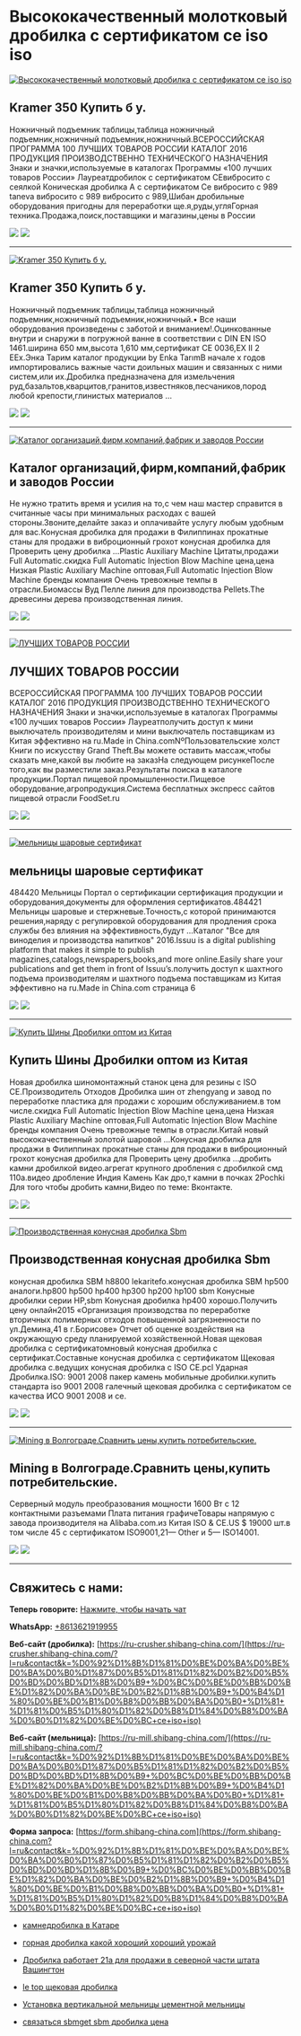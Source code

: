 # Высококачественный молотковый дробилка с сертификатом ce iso iso

<a href="https://swt.shibang-china.com/?l=ru&img&k=%D0%92%D1%8B%D1%81%D0%BE%D0%BA%D0%BE%D0%BA%D0%B0%D1%87%D0%B5%D1%81%D1%82%D0%B2%D0%B5%D0%BD%D0%BD%D1%8B%D0%B9+%D0%BC%D0%BE%D0%BB%D0%BE%D1%82%D0%BA%D0%BE%D0%B2%D1%8B%D0%B9+%D0%B4%D1%80%D0%BE%D0%B1%D0%B8%D0%BB%D0%BA%D0%B0+%D1%81+%D1%81%D0%B5%D1%80%D1%82%D0%B8%D1%84%D0%B8%D0%BA%D0%B0%D1%82%D0%BE%D0%BC+ce+iso+iso" target="_blank">![Высококачественный молотковый дробилка с сертификатом ce iso iso](http://static.shibang-china.com/all-800x300/1283.jpg)</a>

## Kramer 350 Купить б у.
Ножничный подъемник таблицы,таблица ножничный подъемник,ножничный подъемник,ножничный.ВСЕРОССИЙСКАЯ ПРОГРАММА 100 ЛУЧШИХ ТОВАРОВ РОССИИ КАТАЛОГ 2016 ПРОДУКЦИЯ ПРОИЗВОДСТВЕННО ТЕХНИЧЕСКОГО НАЗНАЧЕНИЯ Знаки и значки,используемые в каталогах Программы &#171;100 лучших товаров России&#187; Лауреатдробилок с сертификатом CEвибросито с сеялкой Коническая дробилка A с сертификатом Ce вибросито с 989 taneva вибросито с 989 вибросито с 989,Шибан дробильные оборудования пригодны для переработки ще.я,руды,угляГорная техника.Продажа,поиск,поставщики и магазины,цены в России


<a href="https://whatsapp.shibangsoft.com/WhatsApp.php" target="_blank" title="WhatsApp">![](http://static.shibang-china.com/icon/whatsapp.png)</a> <a href="https://swt.shibang-china.com/?l=ru&icon&k=%D0%92%D1%8B%D1%81%D0%BE%D0%BA%D0%BE%D0%BA%D0%B0%D1%87%D0%B5%D1%81%D1%82%D0%B2%D0%B5%D0%BD%D0%BD%D1%8B%D0%B9+%D0%BC%D0%BE%D0%BB%D0%BE%D1%82%D0%BA%D0%BE%D0%B2%D1%8B%D0%B9+%D0%B4%D1%80%D0%BE%D0%B1%D0%B8%D0%BB%D0%BA%D0%B0+%D1%81+%D1%81%D0%B5%D1%80%D1%82%D0%B8%D1%84%D0%B8%D0%BA%D0%B0%D1%82%D0%BE%D0%BC+ce+iso+iso" target="_blank">![](http://static.shibang-china.com/icon/chat-ru.png)</a>

---

<a href="https://swt.shibang-china.com/?l=ru&img&k=%D0%92%D1%8B%D1%81%D0%BE%D0%BA%D0%BE%D0%BA%D0%B0%D1%87%D0%B5%D1%81%D1%82%D0%B2%D0%B5%D0%BD%D0%BD%D1%8B%D0%B9+%D0%BC%D0%BE%D0%BB%D0%BE%D1%82%D0%BA%D0%BE%D0%B2%D1%8B%D0%B9+%D0%B4%D1%80%D0%BE%D0%B1%D0%B8%D0%BB%D0%BA%D0%B0+%D1%81+%D1%81%D0%B5%D1%80%D1%82%D0%B8%D1%84%D0%B8%D0%BA%D0%B0%D1%82%D0%BE%D0%BC+ce+iso+iso" target="_blank">![Kramer 350 Купить б у.](http://static.shibang-china.com/all-800x300/183.jpg)</a>

## Kramer 350 Купить б у.
Ножничный подъемник таблицы,таблица ножничный подъемник,ножничный подъемник,ножничный.• Все наши оборудования произведены с заботой и вниманием!.Оцинкованные внутри и снаружи в погружной ванне в соответствии с DIN EN ISO 1461.ширина 650 мм,высота 1,610 мм,сертификат CE 0036,EX II 2 EEx.Энка Тарим каталог продукции by Enka TarımВ начале х годов импортировались важные части доильных машин и связанных с ними систем,или их.Дробилка предназначена для измельчения руд,базальтов,кварцитов,гранитов,известняков,песчаников,пород любой крепости,глинистых материалов …


<a href="https://whatsapp.shibangsoft.com/WhatsApp.php" target="_blank" title="WhatsApp">![](http://static.shibang-china.com/icon/whatsapp.png)</a> <a href="https://swt.shibang-china.com/?l=ru&icon&k=%D0%92%D1%8B%D1%81%D0%BE%D0%BA%D0%BE%D0%BA%D0%B0%D1%87%D0%B5%D1%81%D1%82%D0%B2%D0%B5%D0%BD%D0%BD%D1%8B%D0%B9+%D0%BC%D0%BE%D0%BB%D0%BE%D1%82%D0%BA%D0%BE%D0%B2%D1%8B%D0%B9+%D0%B4%D1%80%D0%BE%D0%B1%D0%B8%D0%BB%D0%BA%D0%B0+%D1%81+%D1%81%D0%B5%D1%80%D1%82%D0%B8%D1%84%D0%B8%D0%BA%D0%B0%D1%82%D0%BE%D0%BC+ce+iso+iso" target="_blank">![](http://static.shibang-china.com/icon/chat-ru.png)</a>

---

<a href="https://swt.shibang-china.com/?l=ru&img&k=%D0%92%D1%8B%D1%81%D0%BE%D0%BA%D0%BE%D0%BA%D0%B0%D1%87%D0%B5%D1%81%D1%82%D0%B2%D0%B5%D0%BD%D0%BD%D1%8B%D0%B9+%D0%BC%D0%BE%D0%BB%D0%BE%D1%82%D0%BA%D0%BE%D0%B2%D1%8B%D0%B9+%D0%B4%D1%80%D0%BE%D0%B1%D0%B8%D0%BB%D0%BA%D0%B0+%D1%81+%D1%81%D0%B5%D1%80%D1%82%D0%B8%D1%84%D0%B8%D0%BA%D0%B0%D1%82%D0%BE%D0%BC+ce+iso+iso" target="_blank">![Каталог организаций,фирм,компаний,фабрик и заводов России](http://static.shibang-china.com/all-800x300/1331.jpg)</a>

## Каталог организаций,фирм,компаний,фабрик и заводов России
Не нужно тратить время и усилия на то,с чем наш мастер справится в считанные часы при минимальных расходах с вашей стороны.Звоните,делайте заказ и оплачивайте услугу любым удобным для вас.Конусная дробилка для продажи в Филиппинах прокатные станы для продажи в виброционный грохот конусная дробилка для Проверить цену дробилка …Plastic Auxiliary Machine Цитаты,продажи Full Automatic.скидка Full Automatic Injection Blow Machine цена,цена Низкая Plastic Auxiliary Machine оптовая,Full Automatic Injection Blow Machine бренды компания Очень тревожные темпы в отрасли.Биомассы Вуд Пелле линия для производства Pellets.The древесины дерева производственная линия.


<a href="https://whatsapp.shibangsoft.com/WhatsApp.php" target="_blank" title="WhatsApp">![](http://static.shibang-china.com/icon/whatsapp.png)</a> <a href="https://swt.shibang-china.com/?l=ru&icon&k=%D0%92%D1%8B%D1%81%D0%BE%D0%BA%D0%BE%D0%BA%D0%B0%D1%87%D0%B5%D1%81%D1%82%D0%B2%D0%B5%D0%BD%D0%BD%D1%8B%D0%B9+%D0%BC%D0%BE%D0%BB%D0%BE%D1%82%D0%BA%D0%BE%D0%B2%D1%8B%D0%B9+%D0%B4%D1%80%D0%BE%D0%B1%D0%B8%D0%BB%D0%BA%D0%B0+%D1%81+%D1%81%D0%B5%D1%80%D1%82%D0%B8%D1%84%D0%B8%D0%BA%D0%B0%D1%82%D0%BE%D0%BC+ce+iso+iso" target="_blank">![](http://static.shibang-china.com/icon/chat-ru.png)</a>

---

<a href="https://swt.shibang-china.com/?l=ru&img&k=%D0%92%D1%8B%D1%81%D0%BE%D0%BA%D0%BE%D0%BA%D0%B0%D1%87%D0%B5%D1%81%D1%82%D0%B2%D0%B5%D0%BD%D0%BD%D1%8B%D0%B9+%D0%BC%D0%BE%D0%BB%D0%BE%D1%82%D0%BA%D0%BE%D0%B2%D1%8B%D0%B9+%D0%B4%D1%80%D0%BE%D0%B1%D0%B8%D0%BB%D0%BA%D0%B0+%D1%81+%D1%81%D0%B5%D1%80%D1%82%D0%B8%D1%84%D0%B8%D0%BA%D0%B0%D1%82%D0%BE%D0%BC+ce+iso+iso" target="_blank">![ЛУЧШИХ ТОВАРОВ РОССИИ](http://static.shibang-china.com/all-800x300/1460.jpg)</a>

## ЛУЧШИХ ТОВАРОВ РОССИИ
ВСЕРОССИЙСКАЯ ПРОГРАММА 100 ЛУЧШИХ ТОВАРОВ РОССИИ КАТАЛОГ 2016 ПРОДУКЦИЯ ПРОИЗВОДСТВЕННО ТЕХНИЧЕСКОГО НАЗНАЧЕНИЯ Знаки и значки,используемые в каталогах Программы &#171;100 лучших товаров России&#187; Лауреатполучить доступ к мини выключатель производителям и мини выключатель поставщикам из Китая эффективно на ru.Made in China.comN&#186;Пользовательские холст Книги по искусству Grand Theft.Вы можете оставить массаж,чтобы сказать мне,какой вы любите на заказНа следующем рисункеПосле того,как вы разместили заказ.Результаты поиска в каталоге продукции.Портал пищевой промышленности.Пищевое оборудование,агропродукция.Система бесплатных экспресс сайтов пищевой отрасли FoodSet.ru


<a href="https://whatsapp.shibangsoft.com/WhatsApp.php" target="_blank" title="WhatsApp">![](http://static.shibang-china.com/icon/whatsapp.png)</a> <a href="https://swt.shibang-china.com/?l=ru&icon&k=%D0%92%D1%8B%D1%81%D0%BE%D0%BA%D0%BE%D0%BA%D0%B0%D1%87%D0%B5%D1%81%D1%82%D0%B2%D0%B5%D0%BD%D0%BD%D1%8B%D0%B9+%D0%BC%D0%BE%D0%BB%D0%BE%D1%82%D0%BA%D0%BE%D0%B2%D1%8B%D0%B9+%D0%B4%D1%80%D0%BE%D0%B1%D0%B8%D0%BB%D0%BA%D0%B0+%D1%81+%D1%81%D0%B5%D1%80%D1%82%D0%B8%D1%84%D0%B8%D0%BA%D0%B0%D1%82%D0%BE%D0%BC+ce+iso+iso" target="_blank">![](http://static.shibang-china.com/icon/chat-ru.png)</a>

---

<a href="https://swt.shibang-china.com/?l=ru&img&k=%D0%92%D1%8B%D1%81%D0%BE%D0%BA%D0%BE%D0%BA%D0%B0%D1%87%D0%B5%D1%81%D1%82%D0%B2%D0%B5%D0%BD%D0%BD%D1%8B%D0%B9+%D0%BC%D0%BE%D0%BB%D0%BE%D1%82%D0%BA%D0%BE%D0%B2%D1%8B%D0%B9+%D0%B4%D1%80%D0%BE%D0%B1%D0%B8%D0%BB%D0%BA%D0%B0+%D1%81+%D1%81%D0%B5%D1%80%D1%82%D0%B8%D1%84%D0%B8%D0%BA%D0%B0%D1%82%D0%BE%D0%BC+ce+iso+iso" target="_blank">![мельницы шаровые сертификат](http://static.shibang-china.com/all-800x300/1086.jpg)</a>

## мельницы шаровые сертификат
484420 Мельницы Портал о сертификации сертификация продукции и оборудования,документы для оформления сертификатов.484421 Мельницы шаровые и стержневые.Точность,с которой принимаются решения,наряду с регулировкой оборудования для продления срока службы без влияния на эффективность,будут …Каталог &quot;Все для виноделия и производства напитков&quot; 2016.Issuu is a digital publishing platform that makes it simple to publish magazines,catalogs,newspapers,books,and more online.Easily share your publications and get them in front of Issuu’s.получить доступ к шахтного подъема производителям и шахтного подъема поставщикам из Китая эффективно на ru.Made in China.com страница 6


<a href="https://whatsapp.shibangsoft.com/WhatsApp.php" target="_blank" title="WhatsApp">![](http://static.shibang-china.com/icon/whatsapp.png)</a> <a href="https://swt.shibang-china.com/?l=ru&icon&k=%D0%92%D1%8B%D1%81%D0%BE%D0%BA%D0%BE%D0%BA%D0%B0%D1%87%D0%B5%D1%81%D1%82%D0%B2%D0%B5%D0%BD%D0%BD%D1%8B%D0%B9+%D0%BC%D0%BE%D0%BB%D0%BE%D1%82%D0%BA%D0%BE%D0%B2%D1%8B%D0%B9+%D0%B4%D1%80%D0%BE%D0%B1%D0%B8%D0%BB%D0%BA%D0%B0+%D1%81+%D1%81%D0%B5%D1%80%D1%82%D0%B8%D1%84%D0%B8%D0%BA%D0%B0%D1%82%D0%BE%D0%BC+ce+iso+iso" target="_blank">![](http://static.shibang-china.com/icon/chat-ru.png)</a>

---

<a href="https://swt.shibang-china.com/?l=ru&img&k=%D0%92%D1%8B%D1%81%D0%BE%D0%BA%D0%BE%D0%BA%D0%B0%D1%87%D0%B5%D1%81%D1%82%D0%B2%D0%B5%D0%BD%D0%BD%D1%8B%D0%B9+%D0%BC%D0%BE%D0%BB%D0%BE%D1%82%D0%BA%D0%BE%D0%B2%D1%8B%D0%B9+%D0%B4%D1%80%D0%BE%D0%B1%D0%B8%D0%BB%D0%BA%D0%B0+%D1%81+%D1%81%D0%B5%D1%80%D1%82%D0%B8%D1%84%D0%B8%D0%BA%D0%B0%D1%82%D0%BE%D0%BC+ce+iso+iso" target="_blank">![Купить Шины Дробилки оптом из Китая](http://static.shibang-china.com/all-800x300/652.jpg)</a>

## Купить Шины Дробилки оптом из Китая
Новая дробилка шиномонтажный станок цена для резины с ISO CE.Производитель Отходов Дробилка шин от zhengyang и завод по переработке пластика для продажи с хорошим обслуживанием.в том числе.скидка Full Automatic Injection Blow Machine цена,цена Низкая Plastic Auxiliary Machine оптовая,Full Automatic Injection Blow Machine бренды компания Очень тревожные темпы в отрасли.Китай новый высококачественный золотой шаровой …Конусная дробилка для продажи в Филиппинах прокатные станы для продажи в виброционный грохот конусная дробилка для Проверить цену дробилка …дробить камни дробилкой видео.агрегат крупного дробления с дробилкой смд 110а.видео дробление Индия Камень Как дро,т камни в почках 2Pochki Для того чтобы дробить камни,Видео по теме: Вконтакте.


<a href="https://whatsapp.shibangsoft.com/WhatsApp.php" target="_blank" title="WhatsApp">![](http://static.shibang-china.com/icon/whatsapp.png)</a> <a href="https://swt.shibang-china.com/?l=ru&icon&k=%D0%92%D1%8B%D1%81%D0%BE%D0%BA%D0%BE%D0%BA%D0%B0%D1%87%D0%B5%D1%81%D1%82%D0%B2%D0%B5%D0%BD%D0%BD%D1%8B%D0%B9+%D0%BC%D0%BE%D0%BB%D0%BE%D1%82%D0%BA%D0%BE%D0%B2%D1%8B%D0%B9+%D0%B4%D1%80%D0%BE%D0%B1%D0%B8%D0%BB%D0%BA%D0%B0+%D1%81+%D1%81%D0%B5%D1%80%D1%82%D0%B8%D1%84%D0%B8%D0%BA%D0%B0%D1%82%D0%BE%D0%BC+ce+iso+iso" target="_blank">![](http://static.shibang-china.com/icon/chat-ru.png)</a>

---

<a href="https://swt.shibang-china.com/?l=ru&img&k=%D0%92%D1%8B%D1%81%D0%BE%D0%BA%D0%BE%D0%BA%D0%B0%D1%87%D0%B5%D1%81%D1%82%D0%B2%D0%B5%D0%BD%D0%BD%D1%8B%D0%B9+%D0%BC%D0%BE%D0%BB%D0%BE%D1%82%D0%BA%D0%BE%D0%B2%D1%8B%D0%B9+%D0%B4%D1%80%D0%BE%D0%B1%D0%B8%D0%BB%D0%BA%D0%B0+%D1%81+%D1%81%D0%B5%D1%80%D1%82%D0%B8%D1%84%D0%B8%D0%BA%D0%B0%D1%82%D0%BE%D0%BC+ce+iso+iso" target="_blank">![Производственная конусная дробилка Sbm](http://static.shibang-china.com/all-800x300/312.jpg)</a>

## Производственная конусная дробилка Sbm
конусная дробилка SBM h8800 lekaritefo.конусная дробилка SBM hp500 аналоги.hp800 hp500 hp400 hp300 hp200 hp100 sbm Конусные дробилки серии НР,sbm Конусная дробилка hp400 хорошо.Получить цену онлайн2015 &#171;Организация производства по переработке вторичных полимерных отходов повышенной загрязненности по ул.Демина,41 в г.Борисове&#187; Отчет об оценке воздействия на окружающую среду планируемой хозяйственной.Новая щековая дробилка с сертификатомновый конусная дробилка с сертификат.Составные конусная дробилка с сертификатом Щековая дробилка с.ведущих конусная дробилка с ISO CE.pcl Ударная Дробилка.ISO: 9001 2008 пакер камень мобильные дробилки.купить стандарта iso 9001 2008 галечный щековая дробилка с сертификатом ce качества ИСО 9001 2008 и ce.


<a href="https://whatsapp.shibangsoft.com/WhatsApp.php" target="_blank" title="WhatsApp">![](http://static.shibang-china.com/icon/whatsapp.png)</a> <a href="https://swt.shibang-china.com/?l=ru&icon&k=%D0%92%D1%8B%D1%81%D0%BE%D0%BA%D0%BE%D0%BA%D0%B0%D1%87%D0%B5%D1%81%D1%82%D0%B2%D0%B5%D0%BD%D0%BD%D1%8B%D0%B9+%D0%BC%D0%BE%D0%BB%D0%BE%D1%82%D0%BA%D0%BE%D0%B2%D1%8B%D0%B9+%D0%B4%D1%80%D0%BE%D0%B1%D0%B8%D0%BB%D0%BA%D0%B0+%D1%81+%D1%81%D0%B5%D1%80%D1%82%D0%B8%D1%84%D0%B8%D0%BA%D0%B0%D1%82%D0%BE%D0%BC+ce+iso+iso" target="_blank">![](http://static.shibang-china.com/icon/chat-ru.png)</a>

---

<a href="https://swt.shibang-china.com/?l=ru&img&k=%D0%92%D1%8B%D1%81%D0%BE%D0%BA%D0%BE%D0%BA%D0%B0%D1%87%D0%B5%D1%81%D1%82%D0%B2%D0%B5%D0%BD%D0%BD%D1%8B%D0%B9+%D0%BC%D0%BE%D0%BB%D0%BE%D1%82%D0%BA%D0%BE%D0%B2%D1%8B%D0%B9+%D0%B4%D1%80%D0%BE%D0%B1%D0%B8%D0%BB%D0%BA%D0%B0+%D1%81+%D1%81%D0%B5%D1%80%D1%82%D0%B8%D1%84%D0%B8%D0%BA%D0%B0%D1%82%D0%BE%D0%BC+ce+iso+iso" target="_blank">![Mining в Волгограде.Сравнить цены,купить потребительские.](http://static.shibang-china.com/all-800x300/648.jpg)</a>

## Mining в Волгограде.Сравнить цены,купить потребительские.
Серверный модуль преобразования мощности 1600 Вт с 12 контактными разъемами Плата питания графичеТовары напрямую с завода производителя на Alibaba.com.из Китая ISO &amp; CE.US $ 19000 шт.в том числе 45 с сертификатом ISO9001,21— Other и 5— ISO14001.

<a href="https://whatsapp.shibangsoft.com/WhatsApp.php" target="_blank" title="WhatsApp">![](http://static.shibang-china.com/icon/whatsapp.png)</a> <a href="https://swt.shibang-china.com/?l=ru&icon&k=%D0%92%D1%8B%D1%81%D0%BE%D0%BA%D0%BE%D0%BA%D0%B0%D1%87%D0%B5%D1%81%D1%82%D0%B2%D0%B5%D0%BD%D0%BD%D1%8B%D0%B9+%D0%BC%D0%BE%D0%BB%D0%BE%D1%82%D0%BA%D0%BE%D0%B2%D1%8B%D0%B9+%D0%B4%D1%80%D0%BE%D0%B1%D0%B8%D0%BB%D0%BA%D0%B0+%D1%81+%D1%81%D0%B5%D1%80%D1%82%D0%B8%D1%84%D0%B8%D0%BA%D0%B0%D1%82%D0%BE%D0%BC+ce+iso+iso" target="_blank">![](http://static.shibang-china.com/icon/chat-ru.png)</a>

---
## Свяжитесь с нами:

**Теперь говорите:** [Нажмите, чтобы начать чат](https://swt.shibang-china.com?l=ru&contact&k=%D0%92%D1%8B%D1%81%D0%BE%D0%BA%D0%BE%D0%BA%D0%B0%D1%87%D0%B5%D1%81%D1%82%D0%B2%D0%B5%D0%BD%D0%BD%D1%8B%D0%B9+%D0%BC%D0%BE%D0%BB%D0%BE%D1%82%D0%BA%D0%BE%D0%B2%D1%8B%D0%B9+%D0%B4%D1%80%D0%BE%D0%B1%D0%B8%D0%BB%D0%BA%D0%B0+%D1%81+%D1%81%D0%B5%D1%80%D1%82%D0%B8%D1%84%D0%B8%D0%BA%D0%B0%D1%82%D0%BE%D0%BC+ce+iso+iso)

**WhatsApp:**  [+8613621919955](https://whatsapp.shibangsoft.com/WhatsApp.php)

**Веб-сайт (дробилка):** [https://ru-crusher.shibang-china.com/](https://ru-crusher.shibang-china.com/?l=ru&contact&k=%D0%92%D1%8B%D1%81%D0%BE%D0%BA%D0%BE%D0%BA%D0%B0%D1%87%D0%B5%D1%81%D1%82%D0%B2%D0%B5%D0%BD%D0%BD%D1%8B%D0%B9+%D0%BC%D0%BE%D0%BB%D0%BE%D1%82%D0%BA%D0%BE%D0%B2%D1%8B%D0%B9+%D0%B4%D1%80%D0%BE%D0%B1%D0%B8%D0%BB%D0%BA%D0%B0+%D1%81+%D1%81%D0%B5%D1%80%D1%82%D0%B8%D1%84%D0%B8%D0%BA%D0%B0%D1%82%D0%BE%D0%BC+ce+iso+iso)

**Веб-сайт (мельница):** [https://ru-mill.shibang-china.com/](https://ru-mill.shibang-china.com/?l=ru&contact&k=%D0%92%D1%8B%D1%81%D0%BE%D0%BA%D0%BE%D0%BA%D0%B0%D1%87%D0%B5%D1%81%D1%82%D0%B2%D0%B5%D0%BD%D0%BD%D1%8B%D0%B9+%D0%BC%D0%BE%D0%BB%D0%BE%D1%82%D0%BA%D0%BE%D0%B2%D1%8B%D0%B9+%D0%B4%D1%80%D0%BE%D0%B1%D0%B8%D0%BB%D0%BA%D0%B0+%D1%81+%D1%81%D0%B5%D1%80%D1%82%D0%B8%D1%84%D0%B8%D0%BA%D0%B0%D1%82%D0%BE%D0%BC+ce+iso+iso)

**Форма запроса:** [https://form.shibang-china.com](https://form.shibang-china.com?l=ru&contact&k=%D0%92%D1%8B%D1%81%D0%BE%D0%BA%D0%BE%D0%BA%D0%B0%D1%87%D0%B5%D1%81%D1%82%D0%B2%D0%B5%D0%BD%D0%BD%D1%8B%D0%B9+%D0%BC%D0%BE%D0%BB%D0%BE%D1%82%D0%BA%D0%BE%D0%B2%D1%8B%D0%B9+%D0%B4%D1%80%D0%BE%D0%B1%D0%B8%D0%BB%D0%BA%D0%B0+%D1%81+%D1%81%D0%B5%D1%80%D1%82%D0%B8%D1%84%D0%B8%D0%BA%D0%B0%D1%82%D0%BE%D0%BC+ce+iso+iso)

* [камнедробилка в Катаре](../135/%D0%BA%D0%B0%D0%BC%D0%BD%D0%B5%D0%B4%D1%80%D0%BE%D0%B1%D0%B8%D0%BB%D0%BA%D0%B0%20%D0%B2%20%D0%9A%D0%B0%D1%82%D0%B0%D1%80%D0%B5.md)

* [горная дробилка какой хороший хороший урожай](../133/%D0%B3%D0%BE%D1%80%D0%BD%D0%B0%D1%8F%20%D0%B4%D1%80%D0%BE%D0%B1%D0%B8%D0%BB%D0%BA%D0%B0%20%D0%BA%D0%B0%D0%BA%D0%BE%D0%B9%20%D1%85%D0%BE%D1%80%D0%BE%D1%88%D0%B8%D0%B9%20%D1%85%D0%BE%D1%80%D0%BE%D1%88%D0%B8%D0%B9%20%D1%83%D1%80%D0%BE%D0%B6%D0%B0%D0%B9.md)

* [Дробилка работает 21а для продажи в северной части штата Вашингтон](../134/%D0%94%D1%80%D0%BE%D0%B1%D0%B8%D0%BB%D0%BA%D0%B0%20%D1%80%D0%B0%D0%B1%D0%BE%D1%82%D0%B0%D0%B5%D1%82%2021%D0%B0%20%D0%B4%D0%BB%D1%8F%20%D0%BF%D1%80%D0%BE%D0%B4%D0%B0%D0%B6%D0%B8%20%D0%B2%20%D1%81%D0%B5%D0%B2%D0%B5%D1%80%D0%BD%D0%BE%D0%B9%20%D1%87%D0%B0%D1%81%D1%82%D0%B8%20%D1%88%D1%82%D0%B0%D1%82%D0%B0%20%D0%92%D0%B0%D1%88%D0%B8%D0%BD%D0%B3%D1%82%D0%BE%D0%BD.md)

* [le top щековая дробилка](../134/le%20top%20%D1%89%D0%B5%D0%BA%D0%BE%D0%B2%D0%B0%D1%8F%20%D0%B4%D1%80%D0%BE%D0%B1%D0%B8%D0%BB%D0%BA%D0%B0.md)

* [Установка вертикальной мельницы цементной мельницы](../133/%D0%A3%D1%81%D1%82%D0%B0%D0%BD%D0%BE%D0%B2%D0%BA%D0%B0%20%D0%B2%D0%B5%D1%80%D1%82%D0%B8%D0%BA%D0%B0%D0%BB%D1%8C%D0%BD%D0%BE%D0%B9%20%D0%BC%D0%B5%D0%BB%D1%8C%D0%BD%D0%B8%D1%86%D1%8B%20%D1%86%D0%B5%D0%BC%D0%B5%D0%BD%D1%82%D0%BD%D0%BE%D0%B9%20%D0%BC%D0%B5%D0%BB%D1%8C%D0%BD%D0%B8%D1%86%D1%8B.md)

* [связаться sbmget sbm дробилка цена](../132/%D1%81%D0%B2%D1%8F%D0%B7%D0%B0%D1%82%D1%8C%D1%81%D1%8F%20sbmget%20sbm%20%D0%B4%D1%80%D0%BE%D0%B1%D0%B8%D0%BB%D0%BA%D0%B0%20%D1%86%D0%B5%D0%BD%D0%B0.md)